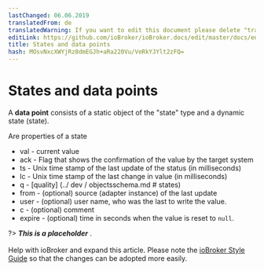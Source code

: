 ```yaml
---
lastChanged: 06.06.2019
translatedFrom: de
translatedWarning: If you want to edit this document please delete "translatedFrom" field, elsewise this document will be translated automatically again
editLink: https://github.com/ioBroker/ioBroker.docs/edit/master/docs/en/basics/states.md
title: States and data points
hash: MOsvNxcXWYjRz8dmEGJh+aRa220Vu/VeRkYJYlt2zFQ=
---
```

# States and data points
A **data point** consists of a static object of the "state" type and a dynamic state (state).

Are properties of a state

 * val - current value
 * ack - Flag that shows the confirmation of the value by the target system
 * ts - Unix time stamp of the last update of the status (in milliseconds)
 * lc - Unix time stamp of the last change in value (in milliseconds)
 * q - [quality] (../ dev / objectsschema.md # states)
 * from - (optional) source (adapter instance) of the last update
 * user - (optional) user name, who was the last to write the value.
 * c - (optional) comment
 * expire - (optional) time in seconds when the value is reset to `null`.

?> ***This is a placeholder*** .<br><br> Help with ioBroker and expand this article. Please note the [ioBroker Style Guide](https://www.iobroker.net/#de/documentation/community/styleguidedoc.md) so that the changes can be adopted more easily.